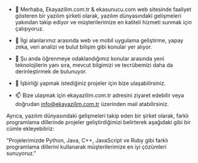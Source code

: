- 👋 Merhaba, Ekayazilim.com.tr & ekasunucu.com web sitesinde faaliyet gösteren bir yazılım şirketi olarak, yazılım dünyasındaki gelişmeleri yakından takip ediyor ve müşterilerimize en kaliteli hizmeti sunmak için çalışıyoruz.

- 👀 İlgi alanlarımız arasında web ve mobil uygulama geliştirme, yapay zeka, veri analizi ve bulut bilişim gibi konular yer alıyor.

- 🌱 Şu anda öğrenmeye odaklandığımız konular arasında yeni teknolojilerin yanı sıra, mevcut bilgimizi ve tecrübemizi daha da derinleştirmek de bulunuyor.

- 💞️ İşbirliği yapmak istediğiniz projeler için bize ulaşabilirsiniz.

- 📫 Bize ulaşmak için ekayazilim.com.tr adresini ziyaret edebilir veya doğrudan info@ekayazilim.com.tr üzerinden mail atabilirsiniz.

<!---
ekayazilim/ekayazilim, bu dosyasıyla birlikte ✨ özel ✨ bir depo olarak görüntülenir çünkü GitHub profilinizdeki README.md dosyası olarak kullanılır. Yaptığınız değişiklikleri önizlemek için Preview bağlantısını tıklayabilirsiniz.
--->

Ayrıca, yazılım dünyasındaki gelişmeleri takip eden bir şirket olarak, farklı programlama dillerinde projeler geliştirdiğimizi belirterek aşağıdaki gibi bir cümle ekleyebiliriz:

"Projelerimizde Python, Java, C++, JavaScript ve Ruby gibi farklı programlama dillerini kullanarak müşterilerimize en iyi çözümleri sunuyoruz."
